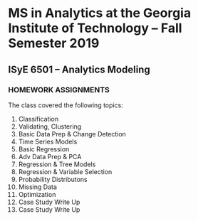 # MS in Analytics at the Georgia Institute of Technology – Fall Semester 2019

## ISyE 6501 – Analytics Modeling

### HOMEWORK ASSIGNMENTS

The class covered the following topics:

1. Classification
2. Validating, Clustering
3. Basic Data Prep & Change Detection
4. Time Series Models
5. Basic Regression
6. Adv Data Prep & PCA
7. Regression & Tree Models
8. Regression & Variable Selection
9. Probability Distributons
10. Missing Data
11. Optimization
12. Case Study Write Up
13. Case Study Write Up
